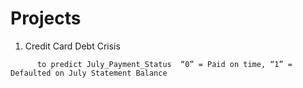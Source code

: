 # Projects
1. Credit Card Debt Crisis 
```
      to predict July_Payment_Status  “0” = Paid on time, “1” = Defaulted on July Statement Balance
```
      
